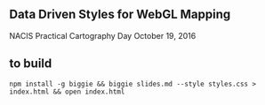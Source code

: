 ## Data Driven Styles for WebGL Mapping
NACIS Practical Cartography Day
October 19, 2016



## to build
`npm install -g biggie && biggie slides.md --style styles.css > index.html && open index.html`